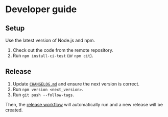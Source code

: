 # Developer guide

## Setup

Use the latest version of Node.js and npm.

1. Check out the code from the remote repository.
2. Run `npm install-ci-test` (or `npm cit`).

## Release

1. Update [`CHANGELOG.md`](CHANGELOG.md) and ensure the next version is correct.
2. Run `npm version <next_version>`.
3. Run `git push --follow-tags`.

Then, the [release workflow](.github/workflows/release.yml) will automatically run and a new release will be created.
